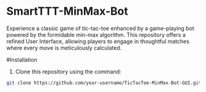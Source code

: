# SmartTTT-MinMax-Bot
Experience a classic game of tic-tac-toe enhanced by a game-playing bot powered by the formidable min-max algorithm. This repository offers a refined User Interface, allowing players to engage in thoughtful matches where every move is meticulously calculated.


#Installation

1. Clone this repository using the command:
```bash
git clone https://github.com/your-username/TicTacToe-MinMax-Bot-GUI.git
```
